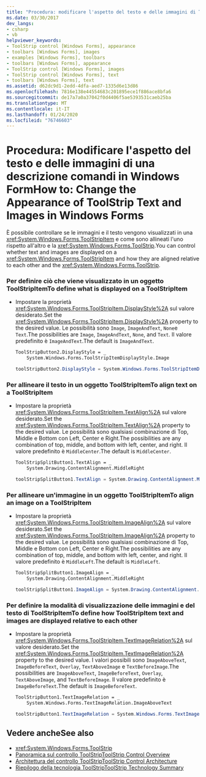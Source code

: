 ```yaml
---
title: "Procedura: modificare l'aspetto del testo e delle immagini di ToolStrip"
ms.date: 03/30/2017
dev_langs:
- csharp
- vb
helpviewer_keywords:
- ToolStrip control [Windows Forms], appearance
- toolbars [Windows Forms], images
- examples [Windows Forms], toolbars
- toolbars [Windows Forms], appearance
- ToolStrip control [Windows Forms], images
- ToolStrip control [Windows Forms], text
- toolbars [Windows Forms], text
ms.assetid: d62dc9d1-2edd-4dfa-aed7-1335d6e13d86
ms.openlocfilehash: 7816e138e44554683c201895ece1f886ace8bfa6
ms.sourcegitcommit: de17a7a0a37042f0d4406f5ae5393531caeb25ba
ms.translationtype: MT
ms.contentlocale: it-IT
ms.lasthandoff: 01/24/2020
ms.locfileid: "76746603"
---
```

# <a name="how-to-change-the-appearance-of-toolstrip-text-and-images-in-windows-forms"></a><span data-ttu-id="bbfa8-102">Procedura: Modificare l'aspetto del testo e delle immagini di una descrizione comandi in Windows Form</span><span class="sxs-lookup"><span data-stu-id="bbfa8-102">How to: Change the Appearance of ToolStrip Text and Images in Windows Forms</span></span>
<span data-ttu-id="bbfa8-103">È possibile controllare se le immagini e il testo vengono visualizzati in una <xref:System.Windows.Forms.ToolStripItem> e come sono allineati l'uno rispetto all'altro e la <xref:System.Windows.Forms.ToolStrip>.</span><span class="sxs-lookup"><span data-stu-id="bbfa8-103">You can control whether text and images are displayed on a <xref:System.Windows.Forms.ToolStripItem> and how they are aligned relative to each other and the <xref:System.Windows.Forms.ToolStrip>.</span></span>  
  
### <a name="to-define-what-is-displayed-on-a-toolstripitem"></a><span data-ttu-id="bbfa8-104">Per definire ciò che viene visualizzato in un oggetto ToolStripItem</span><span class="sxs-lookup"><span data-stu-id="bbfa8-104">To define what is displayed on a ToolStripItem</span></span>  
  
- <span data-ttu-id="bbfa8-105">Impostare la proprietà <xref:System.Windows.Forms.ToolStripItem.DisplayStyle%2A> sul valore desiderato.</span><span class="sxs-lookup"><span data-stu-id="bbfa8-105">Set the <xref:System.Windows.Forms.ToolStripItem.DisplayStyle%2A> property to the desired value.</span></span> <span data-ttu-id="bbfa8-106">Le possibilità sono `Image`, `ImageAndText`, `None`e `Text`.</span><span class="sxs-lookup"><span data-stu-id="bbfa8-106">The possibilities are `Image`, `ImageAndText`, `None`, and `Text`.</span></span> <span data-ttu-id="bbfa8-107">Il valore predefinito è `ImageAndText`.</span><span class="sxs-lookup"><span data-stu-id="bbfa8-107">The default is `ImageAndText`.</span></span>  
  
    ```vb  
    ToolStripButton2.DisplayStyle = _  
        System.Windows.Forms.ToolStripItemDisplayStyle.Image  
    ```  
  
    ```csharp  
    toolStripButton2.DisplayStyle = System.Windows.Forms.ToolStripItemDisplayStyle.Image;  
    ```  
  
### <a name="to-align-text-on-a-toolstripitem"></a><span data-ttu-id="bbfa8-108">Per allineare il testo in un oggetto ToolStripItem</span><span class="sxs-lookup"><span data-stu-id="bbfa8-108">To align text on a ToolStripItem</span></span>  
  
- <span data-ttu-id="bbfa8-109">Impostare la proprietà <xref:System.Windows.Forms.ToolStripItem.TextAlign%2A> sul valore desiderato.</span><span class="sxs-lookup"><span data-stu-id="bbfa8-109">Set the <xref:System.Windows.Forms.ToolStripItem.TextAlign%2A> property to the desired value.</span></span> <span data-ttu-id="bbfa8-110">Le possibilità sono qualsiasi combinazione di Top, Middle e Bottom con Left, Center e Right.</span><span class="sxs-lookup"><span data-stu-id="bbfa8-110">The possibilities are any combination of top, middle, and bottom with left, center, and right.</span></span> <span data-ttu-id="bbfa8-111">Il valore predefinito è `MiddleCenter`.</span><span class="sxs-lookup"><span data-stu-id="bbfa8-111">The default is `MiddleCenter`.</span></span>  
  
    ```vb  
    ToolStripSplitButton1.TextAlign = _  
        System.Drawing.ContentAlignment.MiddleRight  
    ```  
  
    ```csharp  
    toolStripSplitButton1.TextAlign = System.Drawing.ContentAlignment.MiddleRight;  
    ```  
  
### <a name="to-align-an-image-on-a-toolstripitem"></a><span data-ttu-id="bbfa8-112">Per allineare un'immagine in un oggetto ToolStripItem</span><span class="sxs-lookup"><span data-stu-id="bbfa8-112">To align an image on a ToolStripItem</span></span>  
  
- <span data-ttu-id="bbfa8-113">Impostare la proprietà <xref:System.Windows.Forms.ToolStripItem.ImageAlign%2A> sul valore desiderato.</span><span class="sxs-lookup"><span data-stu-id="bbfa8-113">Set the <xref:System.Windows.Forms.ToolStripItem.ImageAlign%2A> property to the desired value.</span></span> <span data-ttu-id="bbfa8-114">Le possibilità sono qualsiasi combinazione di Top, Middle e Bottom con Left, Center e Right.</span><span class="sxs-lookup"><span data-stu-id="bbfa8-114">The possibilities are any combination of top, middle, and bottom with left, center, and right.</span></span> <span data-ttu-id="bbfa8-115">Il valore predefinito è `MiddleLeft`.</span><span class="sxs-lookup"><span data-stu-id="bbfa8-115">The default is `MiddleLeft`.</span></span>  
  
    ```vb  
    ToolStripSplitButton1.ImageAlign = _  
        System.Drawing.ContentAlignment.MiddleRight  
    ```  
  
    ```csharp  
    toolStripSplitButton1.ImageAlign = System.Drawing.ContentAlignment.MiddleRight;  
    ```  
  
### <a name="to-define-how-toolstripitem-text-and-images-are-displayed-relative-to-each-other"></a><span data-ttu-id="bbfa8-116">Per definire la modalità di visualizzazione delle immagini e del testo di ToolStripItem</span><span class="sxs-lookup"><span data-stu-id="bbfa8-116">To define how ToolStripItem text and images are displayed relative to each other</span></span>  
  
- <span data-ttu-id="bbfa8-117">Impostare la proprietà <xref:System.Windows.Forms.ToolStripItem.TextImageRelation%2A> sul valore desiderato.</span><span class="sxs-lookup"><span data-stu-id="bbfa8-117">Set the <xref:System.Windows.Forms.ToolStripItem.TextImageRelation%2A> property to the desired value.</span></span> <span data-ttu-id="bbfa8-118">I valori possibili sono `ImageAboveText`, `ImageBeforeText`, `Overlay`, `TextAboveImage` e `TextBeforeImage`.</span><span class="sxs-lookup"><span data-stu-id="bbfa8-118">The possibilities are `ImageAboveText`, `ImageBeforeText`, `Overlay`, `TextAboveImage`, and `TextBeforeImage`.</span></span> <span data-ttu-id="bbfa8-119">Il valore predefinito è `ImageBeforeText`.</span><span class="sxs-lookup"><span data-stu-id="bbfa8-119">The default is `ImageBeforeText`.</span></span>  
  
    ```vb  
    ToolStripButton1.TextImageRelation = _  
        System.Windows.Forms.TextImageRelation.ImageAboveText  
    ```  
  
    ```csharp  
    toolStripButton1.TextImageRelation = System.Windows.Forms.TextImageRelation.ImageAboveText;  
    ```  
  
## <a name="see-also"></a><span data-ttu-id="bbfa8-120">Vedere anche</span><span class="sxs-lookup"><span data-stu-id="bbfa8-120">See also</span></span>

- <xref:System.Windows.Forms.ToolStrip>
- [<span data-ttu-id="bbfa8-121">Panoramica sul controllo ToolStrip</span><span class="sxs-lookup"><span data-stu-id="bbfa8-121">ToolStrip Control Overview</span></span>](toolstrip-control-overview-windows-forms.md)
- [<span data-ttu-id="bbfa8-122">Architettura del controllo ToolStrip</span><span class="sxs-lookup"><span data-stu-id="bbfa8-122">ToolStrip Control Architecture</span></span>](toolstrip-control-architecture.md)
- [<span data-ttu-id="bbfa8-123">Riepilogo della tecnologia ToolStrip</span><span class="sxs-lookup"><span data-stu-id="bbfa8-123">ToolStrip Technology Summary</span></span>](toolstrip-technology-summary.md)
